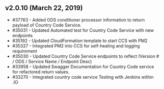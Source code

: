 ## v2.0.10 (March 22, 2019)

* #37763 - Added ODS conditioner processor information to return payload of Country Code Service.
* #35031 - Updated Automated test for Country Code Service with new endpoints
* #35192 - Updated CloudFormation template to start CCS with PM2
* #35327 - Integrated PM2 into CCS for self-healing and logging requirement
* #35030 - Updated Country Code Service endpoints to reflect (Version # / ODS / Service Name / Endpoint Desc)
* #33958 - Updated Swagger Documentation for Country Code service for refactored return values.
* #33270 - Integrated country code service Testing with Jenkins within .IO
